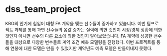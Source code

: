 # dss_team_project

 KBO의 인기에 힘입어 대형 FA 계약을 맺는 선수들이 증가하고 있습니다. 이번 팀프로젝트 과제를 통해 과연 선수들의 몸값 증가는 실력에 의한 것인지 시장/경제 상황에 의한 것인지 아니면 선수의 다른 요소에 의한 것인지 알아보았습니다. FA 계약에 성공한 선수들을 대상으로 다양한 변수들로 계약 조건 예측 모델링을 진행했다. 이번 프로젝트를 통해 연봉에 대한 모델은 만들 수 있었지만 계약년도 예측 모델은 만들어내지 못했다.
